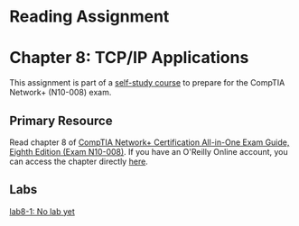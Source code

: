 # Reading Assignment
# Chapter 8: TCP/IP Applications
This assignment is part of a [self-study course](../README.md) to prepare for the CompTIA Network+ (N10-008) exam.
## Primary Resource
Read chapter 8 of [CompTIA Network+ Certification All-in-One Exam Guide, Eighth Edition (Exam N10-008)](https://www.amazon.com/CompTIA-Network-Certification-N10-008-Comptia/dp/1264269056).  If you have an O'Reilly Online account, you can access the chapter directly [here](https://learning.oreilly.com/library/view/foo/xxxxxxxxxxxxx/ch08.xhtml).
## Labs
[lab8-1: No lab yet](lab8-1.md)</br>
